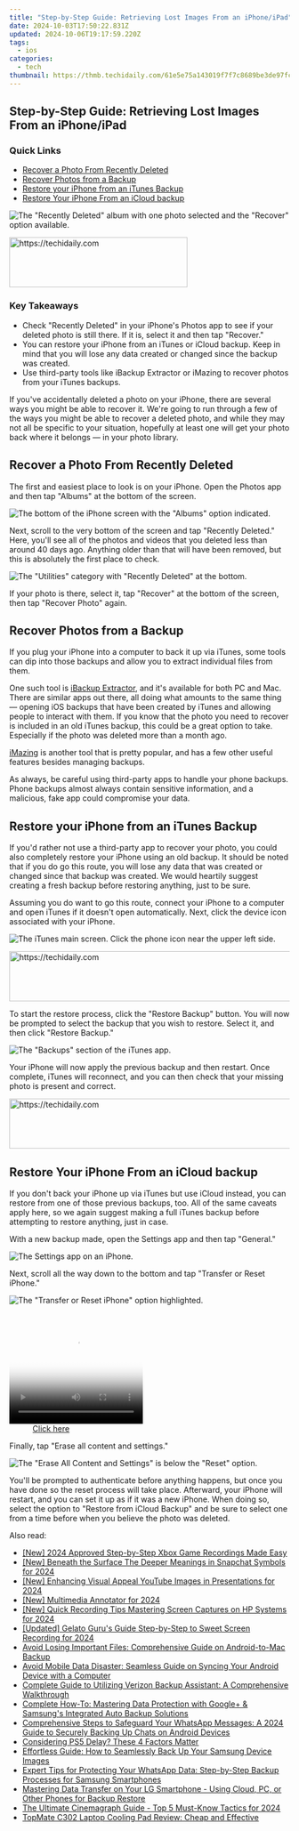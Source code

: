 ```yaml
---
title: "Step-by-Step Guide: Retrieving Lost Images From an iPhone/iPad"
date: 2024-10-03T17:50:22.831Z
updated: 2024-10-06T19:17:59.220Z
tags:
  - ios
categories:
  - tech
thumbnail: https://thmb.techidaily.com/61e5e75a143019f7f7c8689be3de97fce55d395ac791171ba491fd10d2883ba4.jpeg
---
```


## Step-by-Step Guide: Retrieving Lost Images From an iPhone/iPad

### Quick Links

* [Recover a Photo From Recently Deleted](https://desktop-recording.techidaily.com/new-in-2024-streamlining-gaming-experience-how-to-record-games-obs/)
* [Recover Photos from a Backup](https://fox-http.techidaily.com/new-dissecting-the-technical-aspects-of-vivavideo-for-2024/)
* [Restore your iPhone from an iTunes Backup](https://android-unlock.techidaily.com/in-2024-how-to-remove-a-previously-synced-google-account-from-your-samsung-galaxy-xcover-6-pro-tactical-edition-by-drfone-android/)
* [Restore Your iPhone From an iCloud backup](https://article-posts.techidaily.com/new-glimpsing-beyond-virtual-reality-the-pros-and-cons-spectrum/)

![The "Recently Deleted" album with one photo selected and the "Recover" option available.](https://static1.howtogeekimages.com/wordpress/wp-content/uploads/2023/09/recently-deleted-click-recover.png) 

<!-- affiliate ads begin -->
<a href="https://wigfever.sjv.io/c/5597632/2014853/22899" target="_top" id="2014853">
  <img src="//a.impactradius-go.com/display-ad/22899-2014853" border="0" alt="https://techidaily.com" width="320" height="90"/>
</a>
<img height="0" width="0" src="https://wigfever.sjv.io/i/5597632/2014853/22899" style="position:absolute;visibility:hidden;" border="0" />
<!-- affiliate ads end -->

### Key Takeaways

* Check "Recently Deleted" in your iPhone's Photos app to see if your deleted photo is still there. If it is, select it and then tap "Recover."
* You can restore your iPhone from an iTunes or iCloud backup. Keep in mind that you will lose any data created or changed since the backup was created.
* Use third-party tools like iBackup Extractor or iMazing to recover photos from your iTunes backups.

 If you've accidentally deleted a photo on your iPhone, there are several ways you might be able to recover it. We're going to run through a few of the ways you might be able to recover a deleted photo, and while they may not all be specific to your situation, hopefully at least one will get your photo back where it belongs — in your photo library.

##  Recover a Photo From Recently Deleted

 The first and easiest place to look is on your iPhone. Open the Photos app and then tap "Albums" at the bottom of the screen.

![The bottom of the iPhone screen with the "Albums" option indicated.](https://static1.howtogeekimages.com/wordpress/wp-content/uploads/2023/09/click-the-albums-button.png) 

 Next, scroll to the very bottom of the screen and tap "Recently Deleted." Here, you'll see all of the photos and videos that you deleted less than around 40 days ago. Anything older than that will have been removed, but this is absolutely the first place to check.

![The "Utilities" category with "Recently Deleted" at the bottom.](https://static1.howtogeekimages.com/wordpress/wp-content/uploads/2023/09/tap-recently-deleted.png) 

 If your photo is there, select it, tap "Recover" at the bottom of the screen, then tap "Recover Photo" again. 

##  Recover Photos from a Backup

 If you plug your iPhone into a computer to back it up via iTunes, some tools can dip into those backups and allow you to extract individual files from them.

 One such tool is [iBackup Extractor](https://www.wideanglesoftware.com/ibackupextractor/), and it's available for both PC and Mac. There are similar apps out there, all doing what amounts to the same thing — opening iOS backups that have been created by iTunes and allowing people to interact with them. If you know that the photo you need to recover is included in an old iTunes backup, this could be a great option to take. Especially if the photo was deleted more than a month ago.

[iMazing](https://imazing.com/) is another tool that is pretty popular, and has a few other useful features besides managing backups. 

 As always, be careful using third-party apps to handle your phone backups. Phone backups almost always contain sensitive information, and a malicious, fake app could compromise your data. 

##  Restore your iPhone from an iTunes Backup

 If you'd rather not use a third-party app to recover your photo, you could also completely restore your iPhone using an old backup. It should be noted that if you do go this route, you will lose any data that was created or changed since that backup was created. We would heartily suggest creating a fresh backup before restoring anything, just to be sure.

 Assuming you do want to go this route, connect your iPhone to a computer and open iTunes if it doesn't open automatically. Next, click the device icon associated with your iPhone.

![The iTunes main screen. Click the phone icon near the upper left side.](https://static1.howtogeekimages.com/wordpress/wp-content/uploads/2023/09/itunes-click-phone-icon.png) 

<!-- affiliate ads begin -->
<a href="https://aligracehair.sjv.io/c/5597632/1915810/19272" target="_top" id="1915810">
  <img src="//a.impactradius-go.com/display-ad/19272-1915810" border="0" alt="https://techidaily.com" width="728" height="90"/>
</a>
<img height="0" width="0" src="https://aligracehair.sjv.io/i/5597632/1915810/19272" style="position:absolute;visibility:hidden;" border="0" />
<!-- affiliate ads end -->

 To start the restore process, click the "Restore Backup" button. You will now be prompted to select the backup that you wish to restore. Select it, and then click "Restore Backup."

![The "Backups" section of the iTunes app.](https://static1.howtogeekimages.com/wordpress/wp-content/uploads/2023/09/restore-backup.png) 

 Your iPhone will now apply the previous backup and then restart. Once complete, iTunes will reconnect, and you can then check that your missing photo is present and correct.

<!-- affiliate ads begin -->
<a href="https://aligracehair.sjv.io/c/5597632/2115937/19272" target="_top" id="2115937">
  <img src="//a.impactradius-go.com/display-ad/19272-2115937" border="0" alt="https://techidaily.com" width="728" height="90"/>
</a>
<img height="0" width="0" src="https://aligracehair.sjv.io/i/5597632/2115937/19272" style="position:absolute;visibility:hidden;" border="0" />
<!-- affiliate ads end -->

##  Restore Your iPhone From an iCloud backup

 If you don't back your iPhone up via iTunes but use iCloud instead, you can restore from one of those previous backups, too. All of the same caveats apply here, so we again suggest making a full iTunes backup before attempting to restore anything, just in case.

 With a new backup made, open the Settings app and then tap "General."

![The Settings app on an iPhone.](https://static1.howtogeekimages.com/wordpress/wp-content/uploads/2023/09/settings-general.png) 

 Next, scroll all the way down to the bottom and tap "Transfer or Reset iPhone."

![The "Transfer or Reset iPhone" option highlighted.](https://static1.howtogeekimages.com/wordpress/wp-content/uploads/2023/09/transfer-or-reset.png) 

<!-- affiliate ads begin -->
<span id="1328679">
					<video width="240" height="200" style="cursor:pointer"
           poster="//a.impactradius-go.com/display-clicktoplayimage/1328679.png"
           onclick="if(!this.playClicked){this.play();this.setAttribute('controls',true);this.playClicked=true;}">
	   <source src="//a.impactradius-go.com/display-ad/15852-1328679">
	   <img src="//a.impactradius-go.com/display-clicktoplayimage/1328679.png" style="border: none; height: 100%; width: 100%; object-fit: contain">
	</video>
	<div style="width:150px;text-align:center"><a href="javascript:window.open(decodeURIComponent('https%3A%2F%2Fthefitville.pxf.io%2Fc%2F5597632%2F1328679%2F15852'), '_blank');void(0);">Click here</a></div>
</span>
<img height="0" width="0" src="https://imp.pxf.io/i/5597632/1328679/15852" style="position:absolute;visibility:hidden;" border="0" />
<!-- affiliate ads end -->

 Finally, tap "Erase all content and settings."

![The "Erase All Content and Settings" is below the "Reset" option.](https://static1.howtogeekimages.com/wordpress/wp-content/uploads/2023/09/erase-all-content-and-settings.png) 

 You'll be prompted to authenticate before anything happens, but once you have done so the reset process will take place. Afterward, your iPhone will restart, and you can set it up as if it was a new iPhone. When doing so, select the option to "Restore from iCloud Backup" and be sure to select one from a time before when you believe the photo was deleted.

<ins class="adsbygoogle"
     style="display:block"
     data-ad-format="autorelaxed"
     data-ad-client="ca-pub-7571918770474297"
     data-ad-slot="1223367746"></ins>

<ins class="adsbygoogle"
     style="display:block"
     data-ad-client="ca-pub-7571918770474297"
     data-ad-slot="8358498916"
     data-ad-format="auto"
     data-full-width-responsive="true"></ins>

<span class="atpl-alsoreadstyle">Also read:</span>
<div><ul>
<li><a href="https://desktop-recording.techidaily.com/new-2024-approved-step-by-step-xbox-game-recordings-made-easy/"><u>[New] 2024 Approved Step-by-Step Xbox Game Recordings Made Easy</u></a></li>
<li><a href="https://snapchat-videos.techidaily.com/new-beneath-the-surface-the-deeper-meanings-in-snapchat-symbols-for-2024/"><u>[New] Beneath the Surface The Deeper Meanings in Snapchat Symbols for 2024</u></a></li>
<li><a href="https://facebook-record-videos.techidaily.com/new-enhancing-visual-appeal-youtube-images-in-presentations-for-2024/"><u>[New] Enhancing Visual Appeal YouTube Images in Presentations for 2024</u></a></li>
<li><a href="https://youtube-docs.techidaily.com/ultimedia-annotator-for-2024/"><u>[New] Multimedia Annotator for 2024</u></a></li>
<li><a href="https://visual-screen-recording.techidaily.com/new-quick-recording-tips-mastering-screen-captures-on-hp-systems-for-2024/"><u>[New] Quick Recording Tips Mastering Screen Captures on HP Systems for 2024</u></a></li>
<li><a href="https://digital-screen-recording.techidaily.com/updated-gelato-gurus-guide-step-by-step-to-sweet-screen-recording-for-2024/"><u>[Updated] Gelato Guru's Guide Step-by-Step to Sweet Screen Recording for 2024</u></a></li>
<li><a href="https://os-tips.techidaily.com/avoid-losing-important-files-comprehensive-guide-on-android-to-mac-backup/"><u>Avoid Losing Important Files: Comprehensive Guide on Android-to-Mac Backup</u></a></li>
<li><a href="https://os-tips.techidaily.com/avoid-mobile-data-disaster-seamless-guide-on-syncing-your-android-device-with-a-computer/"><u>Avoid Mobile Data Disaster: Seamless Guide on Syncing Your Android Device with a Computer</u></a></li>
<li><a href="https://os-tips.techidaily.com/complete-guide-to-utilizing-verizon-backup-assistant-a-comprehensive-walkthrough/"><u>Complete Guide to Utilizing Verizon Backup Assistant: A Comprehensive Walkthrough</u></a></li>
<li><a href="https://os-tips.techidaily.com/complete-how-to-mastering-data-protection-with-googleplus-and-samsungs-integrated-auto-backup-solutions/"><u>Complete How-To: Mastering Data Protection with Google+ & Samsung's Integrated Auto Backup Solutions</u></a></li>
<li><a href="https://os-tips.techidaily.com/comprehensive-steps-to-safeguard-your-whatsapp-messages-a-2024-guide-to-securely-backing-up-chats-on-android-devices/"><u>Comprehensive Steps to Safeguard Your WhatsApp Messages: A 2024 Guide to Securely Backing Up Chats on Android Devices</u></a></li>
<li><a href="https://games-able.techidaily.com/considering-ps5-delay-these-4-factors-matter/"><u>Considering PS5 Delay? These 4 Factors Matter</u></a></li>
<li><a href="https://os-tips.techidaily.com/effortless-guide-how-to-seamlessly-back-up-your-samsung-device-images/"><u>Effortless Guide: How to Seamlessly Back Up Your Samsung Device Images</u></a></li>
<li><a href="https://os-tips.techidaily.com/expert-tips-for-protecting-your-whatsapp-data-step-by-step-backup-processes-for-samsung-smartphones/"><u>Expert Tips for Protecting Your WhatsApp Data: Step-by-Step Backup Processes for Samsung Smartphones</u></a></li>
<li><a href="https://os-tips.techidaily.com/mastering-data-transfer-on-your-lg-smartphone-using-cloud-pc-or-other-phones-for-backup-restore/"><u>Mastering Data Transfer on Your LG Smartphone - Using Cloud, PC, or Other Phones for Backup Restore</u></a></li>
<li><a href="https://some-skills.techidaily.com/the-ultimate-cinemagraph-guide-top-5-must-know-tactics-for-2024/"><u>The Ultimate Cinemagraph Guide - Top 5 Must-Know Tactics for 2024</u></a></li>
<li><a href="https://buynow-reviews.techidaily.com/topmate-c302-laptop-cooling-pad-review-cheap-and-effective/"><u>TopMate C302 Laptop Cooling Pad Review: Cheap and Effective</u></a></li>
</ul></div>

